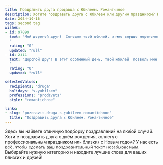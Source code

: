 ```yaml
---
title: Поздравить друга продавца с Юбилеем. Романтичное
description: Хотите поздравить друга с Юбилеем или другим праздником? Наш ИИ создаст незабываемое поздравление, а вы обязательно выделитесь среди других.  
date: 2024-10-18
tags: second tag
wishes:
- id: 97899
  text: "Мой дорогой друг!  Сегодня твой юбилей, и мое сердце переполняется любовью и нежностью, вспоминая все наши чудесные моменты, наполненные смехом и теплом.  Твоя солнечная улыбка, твой светлый взгляд, твоя способность согревать людей – всё это делает тебя настоящим солнцем, что озаряет жизни всех, кто тебя знает.  Ты, как истинный мастер своего дела, продавец с душою, умеешь находить подход к каждому, даря не только товар, но и частичку своего доброго сердца.  Пусть твоя жизнь будет яркой, как рассвет, полна любви, счастья и исполнения всех желаний. С юбилеем, мой любимый друг!
  "
  rating: "0"
  updated: "null"
- id: 2411
  text: "Дорогой друг! В этот особенный день, твой юбилей, позволь мне окутать тебя самыми тёплыми и искренними пожеланиями.  Пусть твоя жизнь, подобно драгоценному товару, который ты мастерски преподносишь миру, будет наполнена блеском, красотой и ценностью. Пусть каждый твой день искрится радостью, словно грани отшлифованного бриллианта, а любовь согревает теплом, подобно лучам солнца, играющим на витрине. С юбилеем!
  "
  rating: "0"
  updated: "null"

selectedValues:
  recipients: "druga"
  holidays: "s-yubileem"
  professions: "prodavets"
  style: "romantichnoe"

links:
- slug: "pozdravit-druga-s-yubileem-romantichnoe"
  title: "Поздравить друга с Юбилеем. Романтичное"
---
```


Здесь вы найдете отличную подборку поздравлений на любой случай.
Хотите поздравить друга с днём рождения, коллегу с профессиональным праздником или близких с Новым годом? У нас есть всё, чтобы сделать ваш поздравительный текст незабываемым. Выбирайте нужную категорию и находите лучшие слова для ваших близких и друзей!
